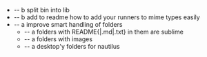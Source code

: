 *  -- b split bin into lib
*  -- b add to readme how to add your runners to mime types easily
*  -- a improve smart handling of folders
    *  -- a folders with README{|.md|.txt} in them are sublime
    *  -- a folders with images
    *  -- a desktop'y folders for nautilus
